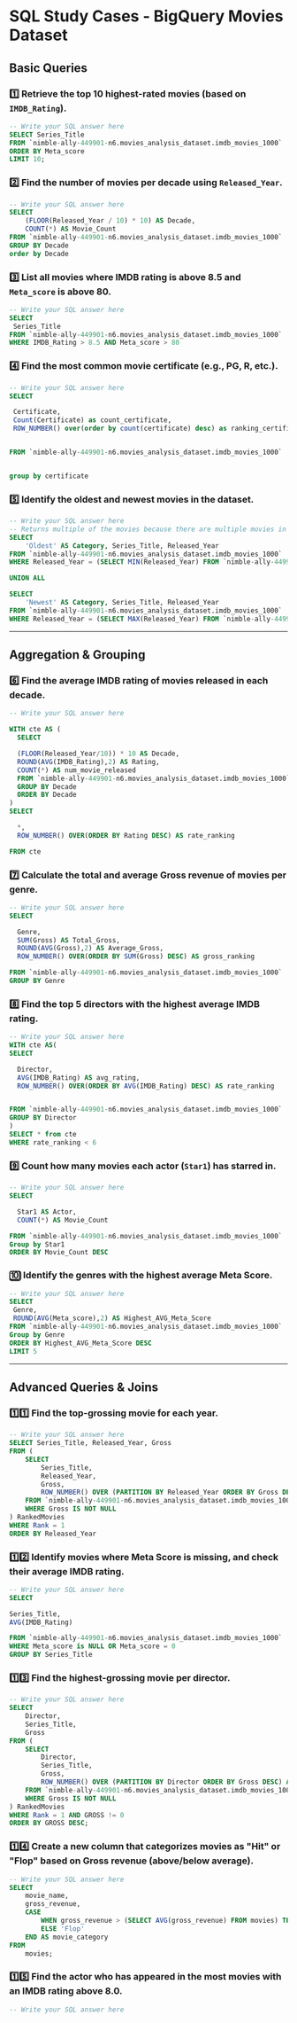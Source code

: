 # SQL Study Cases - BigQuery Movies Dataset

## **Basic Queries**

### 1️⃣ Retrieve the **top 10 highest-rated movies** (based on `IMDB_Rating`).
```sql
-- Write your SQL answer here
SELECT Series_Title 
FROM `nimble-ally-449901-n6.movies_analysis_dataset.imdb_movies_1000` 
ORDER BY Meta_score
LIMIT 10;
```

### 2️⃣ Find the **number of movies per decade** using `Released_Year`.
```sql
-- Write your SQL answer here
SELECT 
    (FLOOR(Released_Year / 10) * 10) AS Decade,
    COUNT(*) AS Movie_Count
FROM `nimble-ally-449901-n6.movies_analysis_dataset.imdb_movies_1000` 
GROUP BY Decade
order by Decade
```

### 3️⃣ List all movies where **IMDB rating is above 8.5** and `Meta_score` is above 80.
```sql
-- Write your SQL answer here
SELECT 
 Series_Title
FROM `nimble-ally-449901-n6.movies_analysis_dataset.imdb_movies_1000` 
WHERE IMDB_Rating > 8.5 AND Meta_score > 80
```

### 4️⃣ Find the **most common movie certificate** (e.g., PG, R, etc.).
```sql
-- Write your SQL answer here
SELECT 

 Certificate,
 Count(Certificate) as count_certificate,
 ROW_NUMBER() over(order by count(certificate) desc) as ranking_certificate


FROM `nimble-ally-449901-n6.movies_analysis_dataset.imdb_movies_1000` 


group by certificate

```

### 5️⃣ Identify the **oldest and newest movies** in the dataset.
```sql
-- Write your SQL answer here
-- Returns multiple of the movies because there are multiple movies in max year
SELECT 
    'Oldest' AS Category, Series_Title, Released_Year 
FROM `nimble-ally-449901-n6.movies_analysis_dataset.imdb_movies_1000` 
WHERE Released_Year = (SELECT MIN(Released_Year) FROM `nimble-ally-449901-n6.movies_analysis_dataset.imdb_movies_1000` )

UNION ALL

SELECT 
    'Newest' AS Category, Series_Title, Released_Year 
FROM `nimble-ally-449901-n6.movies_analysis_dataset.imdb_movies_1000` 
WHERE Released_Year = (SELECT MAX(Released_Year) FROM `nimble-ally-449901-n6.movies_analysis_dataset.imdb_movies_1000` );


```

---

## **Aggregation & Grouping**

### 6️⃣ Find the **average IMDB rating** of movies released in each decade.
```sql
-- Write your SQL answer here

WITH cte AS (
  SELECT 

  (FLOOR(Released_Year/10)) * 10 AS Decade,
  ROUND(AVG(IMDB_Rating),2) AS Rating,
  COUNT(*) AS num_movie_released
  FROM `nimble-ally-449901-n6.movies_analysis_dataset.imdb_movies_1000` 
  GROUP BY Decade
  ORDER BY Decade 
)
SELECT 

  *,
  ROW_NUMBER() OVER(ORDER BY Rating DESC) AS rate_ranking

FROM cte
```

### 7️⃣ Calculate the **total and average Gross revenue** of movies per genre.
```sql
-- Write your SQL answer here
SELECT 

  Genre,
  SUM(Gross) AS Total_Gross,
  ROUND(AVG(Gross),2) AS Average_Gross,
  ROW_NUMBER() OVER(ORDER BY SUM(Gross) DESC) AS gross_ranking

FROM `nimble-ally-449901-n6.movies_analysis_dataset.imdb_movies_1000` 
GROUP BY Genre

```

### 8️⃣ Find the **top 5 directors** with the highest average IMDB rating.
```sql
-- Write your SQL answer here
WITH cte AS(
SELECT 

  Director,
  AVG(IMDB_Rating) AS avg_rating,
  ROW_NUMBER() OVER(ORDER BY AVG(IMDB_Rating) DESC) AS rate_ranking


FROM `nimble-ally-449901-n6.movies_analysis_dataset.imdb_movies_1000` 
GROUP BY Director
)
SELECT * from cte
WHERE rate_ranking < 6

```

### 9️⃣ Count how many movies each **actor (`Star1`) has starred in**.
```sql
-- Write your SQL answer here
SELECT 

  Star1 AS Actor,
  COUNT(*) AS Movie_Count

FROM `nimble-ally-449901-n6.movies_analysis_dataset.imdb_movies_1000` 
Group by Star1
ORDER BY Movie_Count DESC
```

### 🔟 Identify the **genres with the highest average Meta Score**.
```sql
-- Write your SQL answer here
SELECT 
 Genre,
 ROUND(AVG(Meta_score),2) AS Highest_AVG_Meta_Score
FROM `nimble-ally-449901-n6.movies_analysis_dataset.imdb_movies_1000` 
Group by Genre
ORDER BY Highest_AVG_Meta_Score DESC
LIMIT 5
```

---

## **Advanced Queries & Joins**

### 1️⃣1️⃣ Find the **top-grossing movie for each year**.
```sql
-- Write your SQL answer here
SELECT Series_Title, Released_Year, Gross
FROM (
    SELECT 
        Series_Title, 
        Released_Year, 
        Gross,
        ROW_NUMBER() OVER (PARTITION BY Released_Year ORDER BY Gross DESC) AS Rank
    FROM `nimble-ally-449901-n6.movies_analysis_dataset.imdb_movies_1000` 
    WHERE Gross IS NOT NULL
) RankedMovies
WHERE Rank = 1
ORDER BY Released_Year

```

### 1️⃣2️⃣ Identify movies where **Meta Score is missing**, and check their average IMDB rating.
```sql
-- Write your SQL answer here
SELECT 

Series_Title,
AVG(IMDB_Rating)

FROM `nimble-ally-449901-n6.movies_analysis_dataset.imdb_movies_1000` 
WHERE Meta_score is NULL OR Meta_score = 0  
GROUP BY Series_Title
```

### 1️⃣3️⃣ Find the **highest-grossing movie per director**.
```sql
-- Write your SQL answer here
SELECT 
    Director, 
    Series_Title, 
    Gross
FROM (
    SELECT 
        Director, 
        Series_Title, 
        Gross,
        ROW_NUMBER() OVER (PARTITION BY Director ORDER BY Gross DESC) AS Rank
    FROM `nimble-ally-449901-n6.movies_analysis_dataset.imdb_movies_1000` 
    WHERE Gross IS NOT NULL
) RankedMovies
WHERE Rank = 1 AND GROSS != 0
ORDER BY GROSS DESC; 
```

### 1️⃣4️⃣ Create a new column that categorizes movies as **"Hit" or "Flop"** based on Gross revenue (above/below average).
```sql
-- Write your SQL answer here
SELECT 
    movie_name, 
    gross_revenue,
    CASE 
        WHEN gross_revenue > (SELECT AVG(gross_revenue) FROM movies) THEN 'Hit'
        ELSE 'Flop'
    END AS movie_category
FROM 
    movies;
```

### 1️⃣5️⃣ Find the **actor who has appeared in the most movies with an IMDB rating above 8.0**.
```sql
-- Write your SQL answer here

